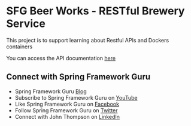 # SFG Beer Works - RESTful Brewery Service

This project is to support learning about Restful APIs and Dockers containers

You can access the API documentation [here](https://sfg-beer-works.github.io/brewery-api/#tag/Beer-Service) 

## Connect with Spring Framework Guru
* Spring Framework Guru [Blog](https://springframework.guru/)
* Subscribe to Spring Framework Guru on [YouTube](https://www.youtube.com/channel/UCrXb8NaMPQCQkT8yMP_hSkw)
* Like Spring Framework Guru on [Facebook](https://www.facebook.com/springframeworkguru/)
* Follow Spring Framework Guru on [Twitter](https://twitter.com/spring_guru)
* Connect with John Thompson on [LinkedIn](http://www.linkedin.com/in/springguru)